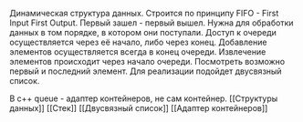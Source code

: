 Динамическая структура данных. Строится по принципу FIFO - First Input First Output.  Первый зашел - первый вышел. Нужна для обработки данных в том порядке, в котором они поступали. Доступ к очереди осуществляется через её начало, либо через конец. Добавление элементов осуществляется всегда в конец очереди. Извлечение элементов происходит через начало очереди. Посмотреть возможно первый и последний элемент. Для реализации подойдет двусвязный список.

В c++ queue - адаптер контейнеров, не сам контейнер. 
[[Структуры данных]] [[Стек]] [[Двусвязный список]] [[Адаптер контейнеров]] 